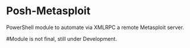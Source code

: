 Posh-Metasploit
===============

PowerShell module to automate via XMLRPC a remote Metasploit server.

#Module is not final, still under Development.
